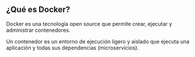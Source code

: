 ## ¿Qué es Docker?

Docker es una tecnología open source que permite crear, ejecutar y administrar contenedores.

Un contenedor es un entorno de ejecución ligero y aislado que ejecuta una aplicación y todas sus dependencias (microservicios).

